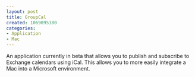 ```yaml
--- 
layout: post
title: GroupCal
created: 1069095180
categories: 
- Application
- Mac
---
```

An application currently in beta that allows you to publish and subscribe to Exchange calendars using iCal. This allows you to more easily integrate a Mac into a Microsoft environment.
